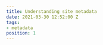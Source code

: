 ```yaml
---
title: Understanding site metadata
date: 2021-03-30 12:52:00 Z
tags:
- metadata
position: 1
---
```


